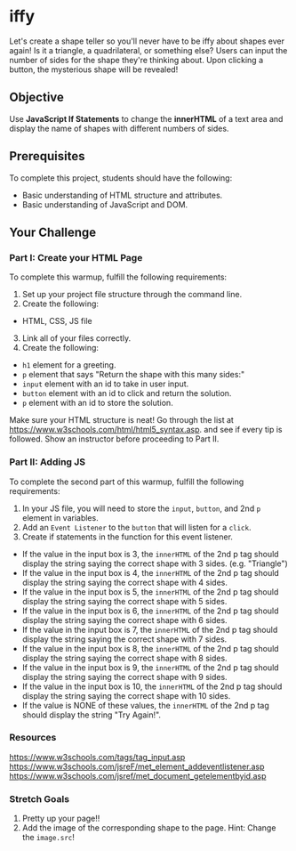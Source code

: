 # iffy

Let's create a shape teller so you'll never have to be iffy about shapes ever again! Is it a triangle, a quadrilateral, or something else? Users can input the number of sides for the shape they're thinking about. Upon clicking a button, the mysterious shape will be revealed! 

## Objective
Use **JavaScript If Statements** to change the **innerHTML** of a text area and display the name of shapes with different numbers of sides.

## Prerequisites
To complete this project, students should have the following:
* Basic understanding of HTML structure and attributes.
* Basic understanding of JavaScript and DOM.

## Your Challenge

### Part I: Create your HTML Page
To complete this warmup, fulfill the following requirements:
1. Set up your project file structure through the command line.
2. Create the following:
* HTML, CSS, JS file
3. Link all of your files correctly.
4. Create the following:
* ```h1``` element for a greeting.
* ```p``` element that says "Return the shape with this many sides:"
* ```input``` element with an id to take in user input.
* ```button``` element with an id to click and return the solution.
* ```p``` element with an id to store the solution.

Make sure your HTML structure is neat! Go through the list at https://www.w3schools.com/html/html5_syntax.asp. and see if every tip is followed. Show an instructor before proceeding to Part II.

### Part II: Adding JS
To complete the second part of this warmup, fulfill the following requirements:
1. In your JS file, you will need to store the ```input```, ```button```, and 2nd ```p``` element in variables.
2. Add an ```Event Listener``` to the ```button``` that will listen for a ```click```.
3. Create if statements in the function for this event listener.
* If the value in the input box is 3, the ```innerHTML``` of the 2nd p tag should display the string saying the correct shape with 3 sides. (e.g. "Triangle")
* If the value in the input box is 4, the ```innerHTML``` of the 2nd p tag should display the string saying the correct shape with 4 sides.
* If the value in the input box is 5, the ```innerHTML``` of the 2nd p tag should display the string saying the correct shape with 5 sides.
* If the value in the input box is 6, the ```innerHTML``` of the 2nd p tag should display the string saying the correct shape with 6 sides.
* If the value in the input box is 7, the ```innerHTML``` of the 2nd p tag should display the string saying the correct shape with 7 sides.
* If the value in the input box is 8, the ```innerHTML``` of the 2nd p tag should display the string saying the correct shape with 8 sides.
* If the value in the input box is 9, the ```innerHTML``` of the 2nd p tag should display the string saying the correct shape with 9 sides.
* If the value in the input box is 10, the ```innerHTML``` of the 2nd p tag should display the string saying the correct shape with 10 sides.  
* If the value is NONE of these values, the ```innerHTML``` of the 2nd p tag should display the string "Try Again!".

### Resources
https://www.w3schools.com/tags/tag_input.asp
https://www.w3schools.com/jsreF/met_element_addeventlistener.asp
https://www.w3schools.com/jsref/met_document_getelementbyid.asp

### Stretch Goals
1. Pretty up your page!!
2. Add the image of the corresponding shape to the page. Hint: Change the ```image.src```!

